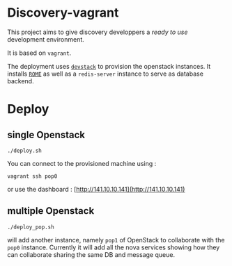 # Discovery-vagrant

This project aims to give discovery developpers a *ready to use*
development environment.

It is based on ```vagrant```.

The deployment uses [```devstack```](https://devstack.org) to provision the openstack instances.
It installs [```ROME```](https://github.com/BeyondTheClouds/rome) as well as a ```redis-server``` instance to serve as database backend.


# Deploy

## single Openstack

```
./deploy.sh
```

You can connect to the provisioned machine using :
```
vagrant ssh pop0
```
or use the dashboard : [http://141.10.10.141](http://141.10.10.141)

## multiple Openstack


```
./deploy_pop.sh
```

will add another instance, namely ```pop1``` of OpenStack to collaborate with the ```pop0``` instance. Currently it will add all the nova services showing how they can collaborate sharing the same DB and message queue.
